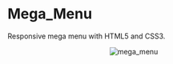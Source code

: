 # Mega_Menu
Responsive mega menu with HTML5 and CSS3.
<div align='center'>
  <img src='https://user-images.githubusercontent.com/87717065/235444752-f2142413-2c60-4b59-bf78-4b0a16ce9949.png' alt='mega_menu'>
</div>

